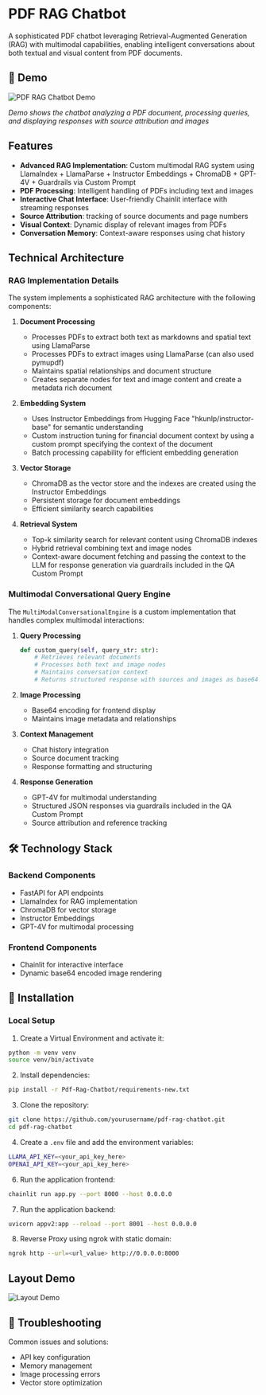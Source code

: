 # PDF RAG Chatbot

A sophisticated PDF chatbot leveraging Retrieval-Augmented Generation (RAG) with multimodal capabilities, enabling intelligent conversations about both textual and visual content from PDF documents.

## 🎥 Demo

![PDF RAG Chatbot Demo](assets/demo.gif)

*Demo shows the chatbot analyzing a PDF document, processing queries, and displaying responses with source attribution and images*

## Features

- **Advanced RAG Implementation**: Custom multimodal RAG system using LlamaIndex + LlamaParse + Instructor Embeddings + ChromaDB + GPT-4V + Guardrails via Custom Prompt
- **PDF Processing**: Intelligent handling of PDFs including text and images
- **Interactive Chat Interface**: User-friendly Chainlit interface with streaming responses
- **Source Attribution**: tracking of source documents and page numbers
- **Visual Context**: Dynamic display of relevant images from PDFs
- **Conversation Memory**: Context-aware responses using chat history

## Technical Architecture

### RAG Implementation Details

The system implements a sophisticated RAG architecture with the following components:

1. **Document Processing**
   - Processes PDFs to extract both text as markdowns and spatial text using LlamaParse
   - Processes PDFs to extract images using LlamaParse (can also used pymupdf)
   - Maintains spatial relationships and document structure
   - Creates separate nodes for text and image content and create a metadata rich document

2. **Embedding System**
   - Uses Instructor Embeddings from Hugging Face "hkunlp/instructor-base" for semantic understanding
   - Custom instruction tuning for financial document context by using a custom prompt specifying the context of the document
   - Batch processing capability for efficient embedding generation

3. **Vector Storage**
   - ChromaDB as the vector store and the indexes are created using the Instructor Embeddings
   - Persistent storage for document embeddings
   - Efficient similarity search capabilities

4. **Retrieval System**
   - Top-k similarity search for relevant content using ChromaDB indexes
   - Hybrid retrieval combining text and image nodes
   - Context-aware document fetching and passing the context to the LLM for response generation via guardrails included in the QA Custom Prompt

### Multimodal Conversational Query Engine

The `MultiModalConversationalEngine` is a custom implementation that handles complex multimodal interactions:

1. **Query Processing**
   ```python
   def custom_query(self, query_str: str):
       # Retrieves relevant documents
       # Processes both text and image nodes
       # Maintains conversation context
       # Returns structured response with sources and images as base64 encoded strings
   ```
2. **Image Processing**
   - Base64 encoding for frontend display
   - Maintains image metadata and relationships

3. **Context Management**
   - Chat history integration
   - Source document tracking
   - Response formatting and structuring

4. **Response Generation**
   - GPT-4V for multimodal understanding
   - Structured JSON responses via guardrails included in the QA Custom Prompt
   - Source attribution and reference tracking

## 🛠️ Technology Stack

### Backend Components
- FastAPI for API endpoints
- LlamaIndex for RAG implementation
- ChromaDB for vector storage
- Instructor Embeddings
- GPT-4V for multimodal processing

### Frontend Components
- Chainlit for interactive interface
- Dynamic base64 encoded image rendering

## 🚀 Installation

### Local Setup

1. Create a Virtual Environment and activate it:

```bash
python -m venv venv
source venv/bin/activate
```
2. Install dependencies:

```bash
pip install -r Pdf-Rag-Chatbot/requirements-new.txt
``` 
3. Clone the repository:

```bash
git clone https://github.com/yourusername/pdf-rag-chatbot.git
cd pdf-rag-chatbot
```
4. Create a `.env` file and add the environment variables:

```bash
LLAMA_API_KEY=<your_api_key_here>
OPENAI_API_KEY=<your_api_key_here>
```
6. Run the application frontend:

```bash
chainlit run app.py --port 8000 --host 0.0.0.0
```
7. Run the application backend:

```bash
uvicorn appv2:app --reload --port 8001 --host 0.0.0.0
```
8. Reverse Proxy using ngrok with static domain:

```bash
ngrok http --url=<url_value> http://0.0.0.0:8000
```
## Layout Demo

![Layout Demo](demo.gif)

## 🔧 Troubleshooting

Common issues and solutions:
- API key configuration
- Memory management
- Image processing errors
- Vector store optimization